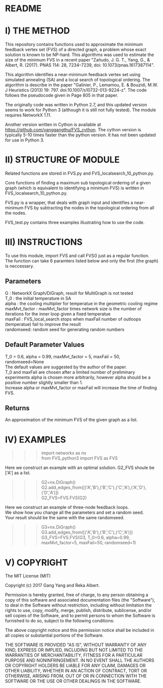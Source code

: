 # README

# I)	THE METHOD
This repository contains functions used to approximate the minimum feedback vertex set (FVS) of a directed graph, a problem whose exact solution is known to be NP-hard. This algorithms was used to estimate the size of the minimum FVS in a recent paper "Zañudo, J. G. T., Yang, G., & Albert, R. (2017). PNAS 114: 28, 7234–7239, doi: 10.1073/pnas.1617387114".

This algorithm identifies a near-minimum feedback vertex set using simulated annealing (SA) and a local search of topological ordering. The algorithm is describe in the paper "Galinier, P., Lemamou, E. & Bouzidi, M.W. J Heuristics (2013) 19: 797. doi:10.1007/s10732-013-9224-z". The code follows the pseudocode given in Page 805 in that paper.

The originally code was written in Python 2.7, and this updated version seems to work for Python 3 (although it is still not fully tested). The module requires NetworkX 1.11.

Another version written in Cython is available at https://github.com/yanggangthu/FVS_cython. The cython version is typically 5-10 times faster than the python version. It has not been updated for use in Python 3.


# II) STRUCTURE OF MODULE
Related functions are stored in FVS.py and FVS_localsearch_10_python.py. 

Core functions of finding a maximum sub topological ordering of a given graph (which is equivalent to identifying a minimum FVS) is written in FVS_localsearch_10_python.py.

FVS.py is a wrapper, that deals with graph input and identifies a near-minimum FVS by subtracting the nodes in the topological ordering from all the nodes.

FVS_test.py contains three examples illustrating how to use the code.

# III)	INSTRUCTIONS  

To use this module, import FVS and call FVS() just as a regular function.  
The function can take 6 paramters listed below and only the first (the graph) is neccessary.  

Parameters
----------
G : NetworkX Graph/DiGraph, result for MultiGraph is not tested  
T_0 : the initial temperature in SA  
alpha : the cooling multiplier for temperatue in the geometric cooling regime  
maxMvt_factor : maxMvt_factor times network size is the number of iterations for the inner loop given a fixed temperatue  
maxFail : FVS_local_search stops when maxFail number of outloops (temperatue) fail to improve the result  
randomseed: random seed for generating random numbers  

Default Parameter Values  
-----------------------
T_0 = 0.6, alpha = 0.99, maxMvt_factor = 5, maxFail = 50, randomseed=None  
The default values are suggested by the author of the paper.  
T_0 and maxFail are chosen after a limited number of preliminary experiments
alpha is chosen more arbitrarily, however alpha should be a positive number slightly smaller than 1.  
Increase alpha or maxMvt_factor or maxFail will increase the time of finding FVS.

Returns
-------
An approximation of the minimum FVS of the given graph as a list.

# IV) EXAMPLES
>>>import networkx as nx  
>>>from FVS_python3 import FVS as FVS

Here we construct an example with an optimal solution. G2_FVS shoule be ['A'] as a list.  
>>>G2=nx.DiGraph()  
>>>G2.add_edges_from([('A','B'),('B','C'),('C','A'),('A','D'),('D','A')])  
>>>G2_FVS=FVS.FVS(G2)  

Here we construct an example of three-node feedback loops.   
We show how you change all the parameters and set a random seed.  
Your result should be the same with the same randomseed.  
>>>G3=nx.DiGraph()  
>>>G3.add_edges_from([('A','B'),('B','C'),('C','A')])   
>>>G3_FVS=FVS.FVS(G3, T_0=0.6, alpha=0.99, maxMvt_factor=5, maxFail=50, randomseed=1)  



# V)	COPYRIGHT


The MIT License (MIT)

Copyright (c) 2017 Gang Yang and Reka Albert.

Permission is hereby granted, free of charge, to any person obtaining a copy of this software and associated documentation files (the "Software"), to deal in the Software without restriction, including without limitation the rights to use, copy, modify, merge, publish, distribute, sublicense, and/or sell copies of the Software, and to permit persons to whom the Software is furnished to do so, subject to the following conditions:

The above copyright notice and this permission notice shall be included in all copies or substantial portions of the Software.

THE SOFTWARE IS PROVIDED "AS IS", WITHOUT WARRANTY OF ANY KIND, EXPRESS OR IMPLIED, INCLUDING BUT NOT LIMITED TO THE WARRANTIES OF MERCHANTABILITY, FITNESS FOR A PARTICULAR PURPOSE AND NONINFRINGEMENT. IN NO EVENT SHALL THE AUTHORS OR COPYRIGHT HOLDERS BE LIABLE FOR ANY CLAIM, DAMAGES OR OTHER LIABILITY, WHETHER IN AN ACTION OF CONTRACT, TORT OR OTHERWISE, ARISING FROM, OUT OF OR IN CONNECTION WITH THE SOFTWARE OR THE USE OR OTHER DEALINGS IN THE SOFTWARE.
